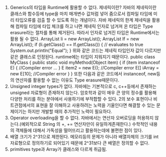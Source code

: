 1. Generics의 타입을 Runtime에 활용할 수 없다.
제네릭이란?
자바의 제네릭이란 클래스와 함수등에 type을 마치 매개변수 값처럼 넣어 줌으로서 컴파일 타임에 미리 타입오류를 검출 할 수 있도록 하는 개념이다.
자바 제네릭의 한계
제네릭을 활용해 컴파일 타임에 타입 체크를 하고 나면 제네릭 인자로 넘겨져 온 타입은 Type erasure라는 절차를 통해 제거된다.
따라서 인자로 넘겨진 타입은 Runtime에서는 활용 될 수 없다.
ArrayList<Integer> li = new ArrayList<Integer>();
ArrayList<Float> lf = new ArrayList<Float>();
if (li.getClass() == lf.getClass()) { // evaluates to true
    System.out.println("Equal");
}
위와 같은 코드는 제네릭 타입인자 값이 다르지만 같은 클래스로 인정된다. runtime에는 타입이 지워지기 때문이다.
public class MyClass<E> {
    public static void myMethod(Object item) {
        if (item instanceof E) {  //Compiler error
            ...
        }
        E item2 = new E();   //Compiler error
        E[] iArray = new E[10]; //Compiler error
    }
}
또한 다음과 같은 코드에서 instanceof, new등의 연산자를 활용할 수 없는 이유도 Type erasure때문이다.
2. Unsigned integer types가 없다.
자바에는 기본적으로 c, c++등에서 존재하는 unsigned 자료형이 존재하지 않는다.
암호학과 같이 매우 큰 양의 정수를 활용해 다양한 처리를 하는 분야에서 사용하기에 부적합할 수 있다.
2의 보수 표현이나 비트관점에서의 표현을 잘 이해하고 사용하려는 노력을 기울인다면 해결할 수 있는 문제이기는 하지만 개발할 때의 추가적인 노력이 필요하다.
3. Operator overloading을 할 수 없다.
자바에서는 연산자 오버로딩을 허용하지 않는다.(예외적으로 String 의 +, += 연산자만이 유일하게존재한다.)
수학적인 내용의 객체들에 대해서 가독성을 떨어뜨리고 활용하는데에 불편한 점이 있다.
4. 배열 크기가 2^31으로 제한된다.
메모리등의 문제가 아니라 배열자체의 크기를 int자료형으로 정의하기로 되어있기 때문에 2^31보다 큰 배열은 정의할 수 없다.
5. primitives type과 Array가 클래스와 다르게 취급됨.
